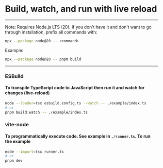 # Build, watch, and run with live reload

___

Note: Requires Node.js LTS (20). If you don't have it and don't want to go through installation, prefix all commands with:

```sh
npx --package node@20 -- <command>
```

Example:

```sh
npx --package node@20 -- pnpm build
```
___

### ESBuild

#### To transpile TypeScript code to JavaScript then run it and watch for changes (live-reload)

```sh
node --loader=tsx esbuild.config.ts --watch -- ./example/index.ts
# or
pnpm build:watch -- ./example/index.ts
```

### vite-node

#### To programmatically execute code. See example in `./runner.ts`. To run the example

```sh
node --import=tsx runner.ts
# or
pnpm dev
```
